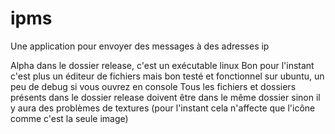 # ipms
Une application pour envoyer des messages à des adresses ip

Alpha dans le dossier release, c'est un exécutable linux
Bon pour l'instant c'est plus un éditeur de fichiers mais bon
testé et fonctionnel sur ubuntu, un peu de debug si vous ouvrez en console
Tous les fichiers et dossiers présents dans le dossier release doivent être dans le même dossier sinon il y aura des problèmes de textures (pour l'instant cela n'affecte que l'icône comme c'est la seule image)
